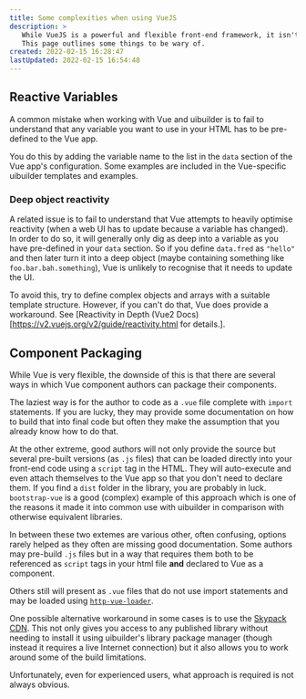 ```yaml
---
title: Some complexities when using VueJS
description: >
   While VueJS is a powerful and flexible front-end framework, it isn't without its issues.
   This page outlines some things to be wary of.
created: 2022-02-15 16:28:47
lastUpdated: 2022-02-15 16:54:48
---
```


## Reactive Variables

A common mistake when working with Vue and uibuilder is to fail to understand that any variable you want to use in your HTML has to be pre-defined to the Vue app.

You do this by adding the variable name to the list in the `data` section of the Vue app's configuration. Some examples are included in the Vue-specific uibuilder templates and examples.

### Deep object reactivity

A related issue is to fail to understand that Vue attempts to heavily optimise reactivity (when a web UI has to update because a variable has changed). In order to do so, it will generally only dig as deep into a variable as you have pre-defined in your `data` section. So if you define `data.fred` as `"hello"` and then later turn it into a deep object (maybe containing something like `foo.bar.bah.something`), Vue is unlikely to recognise that it needs to update the UI.

To avoid this, try to define complex objects and arrays with a suitable template structure. However, if you can't do that, Vue does provide a workaround. See [Reactivity in Depth (Vue2 Docs)[https://v2.vuejs.org/v2/guide/reactivity.html for details.].

## Component Packaging

While Vue is very flexible, the downside of this is that there are several ways in which Vue component authors can package their components.

The laziest way is for the author to code as a `.vue` file complete with `import` statements. If you are lucky, they may provide some documentation on how to build that into final code but often they make the assumption that you already know how to do that.

At the other extreme, good authors will not only provide the source but several pre-built versions (as `.js` files) that can be loaded directly into your front-end code using a `script` tag in the HTML. They will auto-execute and even attach themselves to the Vue app so that you don't need to declare them. If you find a `dist` folder in the library, you are probably in luck. `bootstrap-vue` is a good (complex) example of this approach which is one of the reasons it made it into common use with uibuilder in comparison with otherwise equivalent libraries.

In between these two extemes are various other, often confusing, options rarely helped as they often are missing good documentation. Some authors may pre-build `.js` files but in a way that requires them both to be referenced as `script` tags in your html file **and** declared to Vue as a component.

Others still will present as `.vue` files that do not use import statements and may be loaded using [`http-vue-loader`](https://github.com/TotallyInformation/node-red-contrib-uibuilder/wiki/Dynamically-load-.vue-files-without-a-build-step).

One possible alternative workaround in some cases is to use the [Skypack CDN](https://docs.skypack.dev/). This not only gives you access to any published library without needing to install it using uibuilder's library package manager (though instead it requires a live Internet connection) but it also allows you to work around some of the build limitations.

Unfortunately, even for experienced users, what approach is required is not always obvious.